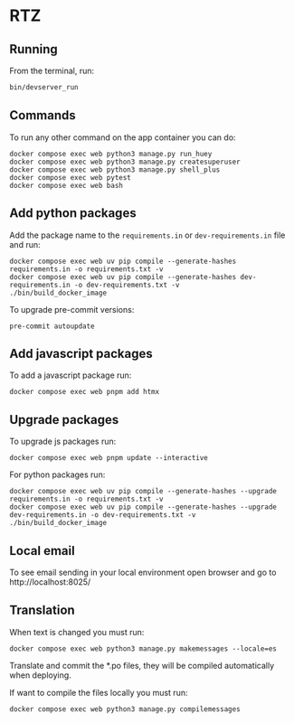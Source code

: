 # RTZ


## Running

From the terminal, run:

```bash
bin/devserver_run
```

## Commands

To run any other command on the app container you can do:

    docker compose exec web python3 manage.py run_huey
    docker compose exec web python3 manage.py createsuperuser
    docker compose exec web python3 manage.py shell_plus
    docker compose exec web pytest
    docker compose exec web bash

## Add python packages

Add the package name to the `requirements.in` or `dev-requirements.in` file and run:

    docker compose exec web uv pip compile --generate-hashes requirements.in -o requirements.txt -v
    docker compose exec web uv pip compile --generate-hashes dev-requirements.in -o dev-requirements.txt -v
    ./bin/build_docker_image

To upgrade pre-commit versions:

    pre-commit autoupdate

## Add javascript packages

To add a javascript package run:

    docker compose exec web pnpm add htmx

## Upgrade packages

To upgrade js packages run:

    docker compose exec web pnpm update --interactive

For python packages run:

    docker compose exec web uv pip compile --generate-hashes --upgrade requirements.in -o requirements.txt -v
    docker compose exec web uv pip compile --generate-hashes --upgrade dev-requirements.in -o dev-requirements.txt -v
    ./bin/build_docker_image

## Local email

To see email sending in your local environment open browser and go to http://localhost:8025/

## Translation

When text is changed you must run:

    docker compose exec web python3 manage.py makemessages --locale=es

Translate and commit the *.po files, they will be compiled automatically when deploying.

If want to compile the files locally you must run:

    docker compose exec web python3 manage.py compilemessages
